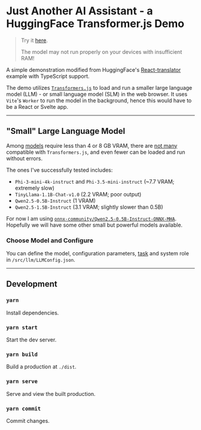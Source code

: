 # Just Another AI Assistant - a HuggingFace Transformer.js Demo

> Try it [here](https://alankrantas.github.io/just-another-ai-assistant-huggingface-transformers-js/).
>
> The model may not run properly on your devices with insufficient RAM!

A simple demonstration modified from HuggingFace's [React-translator](https://github.com/huggingface/transformers.js/tree/main/examples/react-translator) example with TypeScript support.

The demo utilizes [`Transformers.js`](https://huggingface.co/docs/transformers.js/index) to load and run a smaller large language model (LLM) - or small language model (SLM) in the web browser. It uses `Vite`'s `Worker` to run the model in the background, hence this would have to be a React or Svelte app.

---

## "Small" Large Language Model

Among [models](https://llm.extractum.io/list/) require less than 4 or 8 GB VRAM, there are [not many](https://huggingface.co/models?pipeline_tag=text-generation&library=transformers.js&sort=trending) compatible with `Transformers.js`, and even fewer can be loaded and run without errors.

The ones I've successfully tested includes:

- `Phi-3-mini-4k-instruct` and `Phi-3.5-mini-instruct` (~7.7 VRAM; extremely slow)
- `TinyLlama-1.1B-Chat-v1.0` (2.2 VRAM; poor output)
- `Qwen2.5-0.5B-Instruct` (1 VRAM)
- `Qwen2.5-1.5B-Instruct` (3.1 VRAM; slightly slower than 0.5B)

For now I am using [`onnx-community/Qwen2.5-0.5B-Instruct-ONNX-MHA`](https://huggingface.co/onnx-community/Qwen2.5-0.5B-Instruct-ONNX-MHA). Hopefully we will have some other small but powerful models available.

### Choose Model and Configure

You can define the model, configuration parameters, [task](https://huggingface.co/docs/transformers.js/main/en/index#tasks) and system role in `/src/llm/LLMConfig.json`.

---

## Development

### `yarn`

Install dependencies.

### `yarn start`

Start the dev server.

### `yarn build`

Build a production at `./dist`.

### `yarn serve`

Serve and view the built production.

### `yarn commit`

Commit changes.
